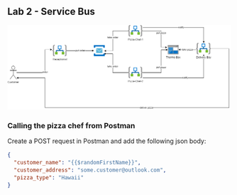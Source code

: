 ## Lab 2 - Service Bus

![Architecture Lab-1](../docs/static/architecture-Lab-2.png)

### Calling the pizza chef from Postman

Create a POST request in Postman and add the following json body:

```json
{
  "customer_name": "{{$randomFirstName}}",
  "customer_address": "some.customer@outlook.com",
  "pizza_type": "Hawaii"
}
```